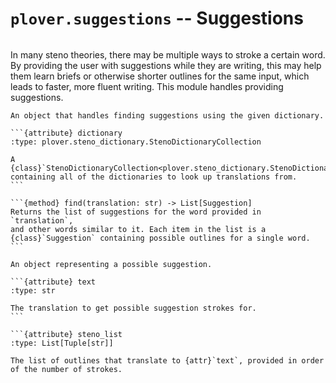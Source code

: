 # `plover.suggestions` -- Suggestions

```{py:module} plover.suggestions
```

In many steno theories, there may be multiple ways to stroke a certain word.
By providing the user with suggestions while they are writing, this may help
them learn briefs or otherwise shorter outlines for the same input, which leads
to faster, more fluent writing. This module handles providing suggestions.

````{class} Suggestions(dictionary)
An object that handles finding suggestions using the given dictionary.

```{attribute} dictionary
:type: plover.steno_dictionary.StenoDictionaryCollection

A {class}`StenoDictionaryCollection<plover.steno_dictionary.StenoDictionaryCollection>`
containing all of the dictionaries to look up translations from.
```

```{method} find(translation: str) -> List[Suggestion]
Returns the list of suggestions for the word provided in `translation`,
and other words similar to it. Each item in the list is a
{class}`Suggestion` containing possible outlines for a single word.
```
````

````{class} Suggestion(text, steno_list)
An object representing a possible suggestion.

```{attribute} text
:type: str

The translation to get possible suggestion strokes for.
```

```{attribute} steno_list
:type: List[Tuple[str]]

The list of outlines that translate to {attr}`text`, provided in order
of the number of strokes.
````
